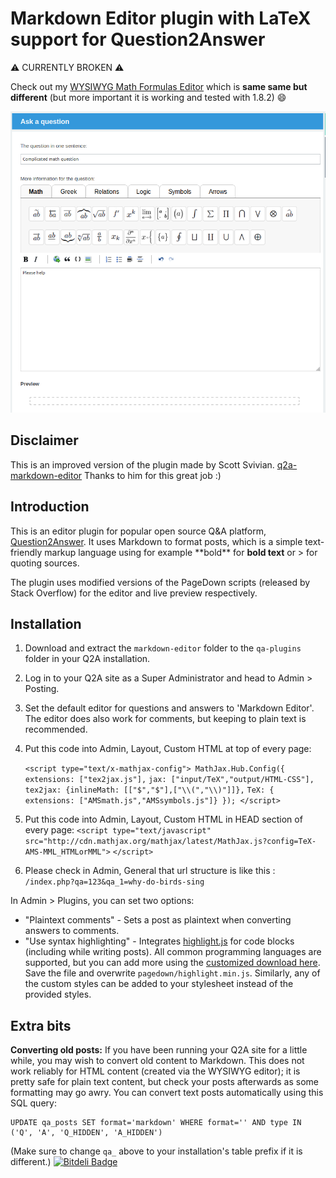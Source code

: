 Markdown Editor plugin with LaTeX support for Question2Answer
=================================================

:warning: CURRENTLY BROKEN :warning:

Check out my [WYSIWYG Math Formulas Editor](https://github.com/thibaultduponchelle/q2a-ckeditor-latex) which is **same same but different** (but more important it is working and tested with 1.8.2) :smile: 

![](screenies/foolef.png)

Disclaimer
-------------------------------------------------

This is an improved version of the plugin made by Scott Svivian. 
[q2a-markdown-editor](https://github.com/svivian/q2a-markdown-editor)
Thanks to him for this great job :)


Introduction
-------------------------------------------------

This is an editor plugin for popular open source Q&A platform, [Question2Answer](http://www.question2answer.org). It uses Markdown to format posts, which is a simple text-friendly markup language using for example \*\*bold\*\* for **bold text** or \> for quoting sources.

The plugin uses modified versions of the PageDown scripts (released by Stack Overflow) for the editor and live preview respectively.




Installation
-------------------------------------------------

1. Download and extract the `markdown-editor` folder to the `qa-plugins` folder in your Q2A installation.
2. Log in to your Q2A site as a Super Administrator and head to Admin > Posting.
3. Set the default editor for questions and answers to 'Markdown Editor'. The editor does also work for comments, but keeping to plain text is recommended.
4. Put this code into Admin, Layout, Custom HTML at top of every page: 
    
    `<script type="text/x-mathjax-config">
    MathJax.Hub.Config({
	  extensions: ["tex2jax.js"],`
    `jax: ["input/TeX","output/HTML-CSS"],
    tex2jax: {inlineMath: [["$","$"],["\\(","\\)"]]},`
    `TeX: { extensions: ["AMSmath.js","AMSsymbols.js"]}
    });
    </script>`
    
5. Put this code into Admin, Layout, Custom HTML in HEAD section of every page: 
    `<script type="text/javascript"
    src="http://cdn.mathjax.org/mathjax/latest/MathJax.js?config=TeX-AMS-MML_HTMLorMML">`
    `</script>`
6. Please check in Admin, General that url structure is like this : 
    `/index.php?qa=123&qa_1=why-do-birds-sing`


In Admin > Plugins, you can set two options:

- "Plaintext comments" - Sets a post as plaintext when converting answers to comments.
- "Use syntax highlighting" - Integrates [highlight.js](http://softwaremaniacs.org/soft/highlight/en/) for code blocks (including while writing posts). All common programming languages are supported, but you can add more using the [customized download here](http://softwaremaniacs.org/soft/highlight/en/download/). Save the file and overwrite `pagedown/highlight.min.js`. Similarly, any of the custom styles can be added to your stylesheet instead of the provided styles.



Extra bits
-------------------------------------------------

**Converting old posts:** If you have been running your Q2A site for a little while, you may wish to convert old content to Markdown. This does not work reliably for HTML content (created via the WYSIWYG editor); it is pretty safe for plain text content, but check your posts afterwards as some formatting may go awry. You can convert text posts automatically using this SQL query:

    UPDATE qa_posts SET format='markdown' WHERE format='' AND type IN ('Q', 'A', 'Q_HIDDEN', 'A_HIDDEN')

(Make sure to change `qa_` above to your installation's table prefix if it is different.)
[![Bitdeli Badge](https://d2weczhvl823v0.cloudfront.net/thibaultduponchelle/q2a-markdown-editor-latex/trend.png)](https://bitdeli.com/free "Bitdeli Badge")
